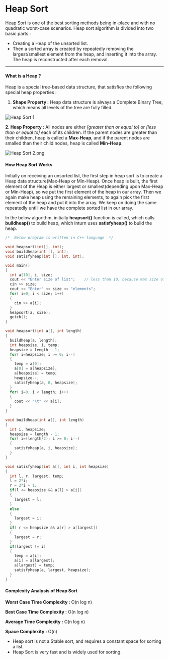 #              Heap Sort        

Heap Sort is one of the best sorting methods being in-place  and with no quadratic worst-case scenarios. Heap sort algorithm is  divided into two basic parts :

- Creating a Heap of the unsorted list.
- Then a sorted array is created by repeatedly removing the  largest/smallest element from the heap, and inserting it into the array.  The heap is reconstructed after each removal.

------

#### What is a Heap ?

Heap is a special tree-based data structure, that satisfies the following special heap properties :

1. **Shape Property :** Heap data structure is always a Complete Binary Tree, which means all levels of the tree are fully filled.

![Heap Sort 1](http://sketchingdream.com/blog/wp-content/uploads/2015/12/heap-sort-1.png)

**2. Heap Property :** All nodes are either *[greater than or equal to]* or *[less  than or equal to]* each of its children. If the parent nodes are greater than their children, heap is called a **Max-Heap**, and if the parent nodes are smalled than their child nodes, heap is called **Min-Heap**.

![Heap Sort 2.png](http://sketchingdream.com/blog/wp-content/uploads/2015/12/heap-sort-2.png)

 

#### How Heap Sort Works

Initially on receiving an unsorted list, the first step in heap sort  is to create a Heap data structure(Max-Heap or Min-Heap). Once heap is  built, the first element of the Heap is either largest or  smallest(depending upon Max-Heap or Min-Heap), so we put the first  element of the heap in our array. Then we again make heap using the  remaining elements, to again pick the first element of the heap and put  it into the array. We keep on doing the same repeatedly untill we have  the complete sorted list in our array.

In the below algorithm, initially **heapsort()** function is called, which calls **buildheap()** to build heap, which inturn uses **satisfyheap()** to build the heap.

 

```c++
/*  Below program is written in C++ language  */

void heapsort(int[], int);
void buildheap(int [], int);
void satisfyheap(int [], int, int);

void main()
{
  int a[10], i, size;
  cout << "Enter size of list";    // less than 10, because max size of array is 10
  cin >> size;
  cout << "Enter" << size << "elements";
  for( i=0; i < size; i++)
  {
    cin >> a[i];
  }
  heapsort(a, size);
  getch();
}

void heapsort(int a[], int length)
{
  buildheap(a, length);
  int heapsize, i, temp;
  heapsize = length - 1;
  for( i=heapsize; i >= 0; i--)
  {
    temp = a[0];
    a[0] = a[heapsize];
    a[heapsize] = temp;
    heapsize--;
    satisfyheap(a, 0, heapsize);
  }
  for( i=0; i < length; i++)
  {
    cout << "\t" << a[i];
  }
}

void buildheap(int a[], int length)
{
  int i, heapsize;
  heapsize = length - 1;
  for( i=(length/2); i >= 0; i--)
  {
    satisfyheap(a, i, heapsize);
  } 
}

void satisfyheap(int a[], int i, int heapsize)
{
  int l, r, largest, temp;
  l = 2*i;
  r = 2*i + 1;
  if(l <= heapsize && a[l] > a[i])
  {
    largest = l;
  }
  else
  {
    largest = i;
  }
  if( r <= heapsize && a[r] > a[largest])
  {
    largest = r;
  }
  if(largest != i)
  {
    temp = a[i];
    a[i] = a[largest];
    a[largest] = temp;
    satisfyheap(a, largest, heapsize);
  }
}
```

#### Complexity Analysis of Heap Sort

**Worst Case Time Complexity :** O(n log n)

**Best Case Time Complexity :** O(n log n)

**Average Time Complexity :** O(n log n)

**Space Complexity :** O(n)

- Heap sort is not a Stable sort, and requires a constant space for sorting a list.
- Heap Sort is very fast and is widely used for sorting.